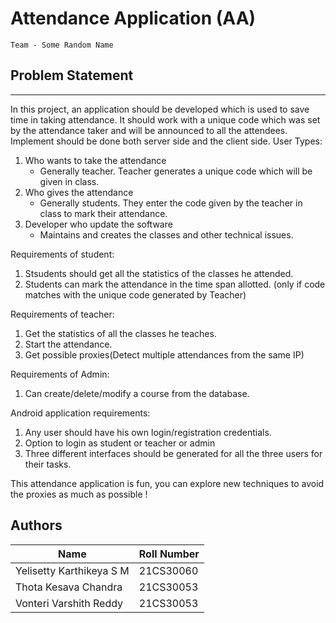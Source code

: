 # Attendance Application (AA)
    Team - Some Random Name

## Problem Statement
---
In this project, an application should be developed which is used to save time in taking attendance.
It should work with a unique code which was set by the attendance taker and will be announced to
all the attendees. Implement should be done both server side and the client side.
User Types:
1) Who wants to take the attendance
    * Generally teacher. Teacher generates a unique code which will be given in class.
2) Who gives the attendance
    * Generally students. They enter the code given by the teacher in class to mark their attendance.
3) Developer who update the software
    * Maintains and creates the classes and other technical issues.

Requirements of student:
1) Stsudents should get all the statistics of the classes he attended.
2) Students can mark the attendance in the time span allotted. (only if code matches with the unique code generated by Teacher)

Requirements of teacher:
1) Get the statistics of all the classes he teaches.
2) Start the attendance.
3) Get possible proxies(Detect multiple attendances from the same IP)

Requirements of Admin:
1) Can create/delete/modify a course from the database.

Android application requirements:
1) Any user should have his own login/registration credentials.
2) Option to login as student or teacher or admin
3) Three different interfaces should be generated for all the three users for their tasks.

This attendance application is fun, you can explore new techniques to avoid the proxies as much as possible !

## Authors
| Name | Roll Number |
| --- | --- |
| Yelisetty Karthikeya S M | 21CS30060 |
| Thota Kesava Chandra | 21CS30053 |
| Vonteri Varshith Reddy | 21CS30053 |